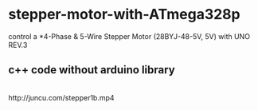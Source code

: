 <!DOCTYPE html>
<html>
<header>

<link rel="stylesheet" type="text/css" href="juncu.com/tolomac/templates/StyleSheet.css">

	
</header>	

# stepper-motor-with-ATmega328p
<body>
control a *4-Phase &amp; 5-Wire Stepper Motor (28BYJ-48-5V, 5V) with UNO REV.3

 <h2>c++ code without arduino library</h2></br>
http://juncu.com/stepper1b.mp4
</body>
</html>
